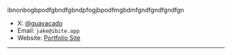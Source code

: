 ibnonbogbpodfgbndfgbndpfogjbpodfmgbdmfgndfgndfgndfgn

- X: [@guavacado](https://twitter.com/imguav)  
- Email: `jake@ibite.app`  
- Website: [Portfolio Site](https://hoppergames.wixsite.com/website)

---
